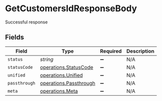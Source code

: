 # GetCustomersIdResponseBody

Successful response


## Fields

| Field                                                            | Type                                                             | Required                                                         | Description                                                      |
| ---------------------------------------------------------------- | ---------------------------------------------------------------- | ---------------------------------------------------------------- | ---------------------------------------------------------------- |
| `status`                                                         | *string*                                                         | :heavy_minus_sign:                                               | N/A                                                              |
| `statusCode`                                                     | [operations.StatusCode](../../models/operations/statuscode.md)   | :heavy_minus_sign:                                               | N/A                                                              |
| `unified`                                                        | [operations.Unified](../../models/operations/unified.md)         | :heavy_minus_sign:                                               | N/A                                                              |
| `passthrough`                                                    | [operations.Passthrough](../../models/operations/passthrough.md) | :heavy_minus_sign:                                               | N/A                                                              |
| `meta`                                                           | [operations.Meta](../../models/operations/meta.md)               | :heavy_minus_sign:                                               | N/A                                                              |